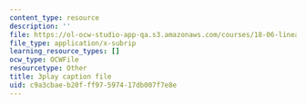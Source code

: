 ```yaml
---
content_type: resource
description: ''
file: https://ol-ocw-studio-app-qa.s3.amazonaws.com/courses/18-06-linear-algebra-spring-2010/c9a3cbaeb20fff97597417db007f7e8e_QVKj3LADCnA.srt
file_type: application/x-subrip
learning_resource_types: []
ocw_type: OCWFile
resourcetype: Other
title: 3play caption file
uid: c9a3cbae-b20f-ff97-5974-17db007f7e8e
---
```


